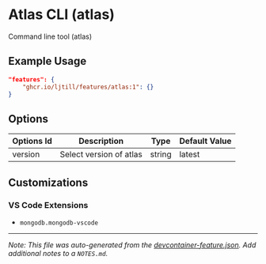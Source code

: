 
# Atlas CLI (atlas)

Command line tool (atlas)

## Example Usage

```json
"features": {
    "ghcr.io/ljtill/features/atlas:1": {}
}
```

## Options

| Options Id | Description | Type | Default Value |
|-----|-----|-----|-----|
| version | Select version of atlas | string | latest |

## Customizations

### VS Code Extensions

- `mongodb.mongodb-vscode`



---

_Note: This file was auto-generated from the [devcontainer-feature.json](https://github.com/ljtill/features/blob/main/src/atlas/devcontainer-feature.json).  Add additional notes to a `NOTES.md`._
